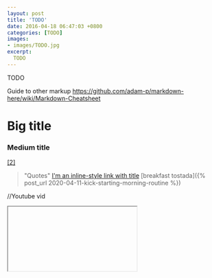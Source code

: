 ```yaml
---
layout: post
title: 'TODO'
date: 2016-04-18 06:47:03 +0800
categories: [TODO]
images:
- images/TODO.jpg
excerpt:
  TODO
---
```


TODO

Guide to other markup
https://github.com/adam-p/markdown-here/wiki/Markdown-Cheatsheet

# Big title
### Medium title
<a href="#references">[2]</a>
> "Quotes"
[I'm an inline-style link with title](https://www.com "TT")
[breakfast tostada]({% post_url 2020-04-11-kick-starting-morning-routine %})

//Youtube vid
<div class="wrap-element">
<iframe class="wrapped-iframe" ...</iframe>
</div>
<br>

//2 images
| <img src="/images/TT.jpg" width="75%" alt="TT">  | <img src="/images/TT.jpg" width="400" alt="TT">  |
|:-------------: |:-------------:|
| *TT* | *TT*  |

//1 image
| <img src="/images/TT.jpg" width="75%" alt="TT">  |
|:-------------: |
| *TT* |

// 1 image no caption
| <img src="/images/TT.jpg" width="75%" alt="TT">  |
|:-------------: |
|  |

<a name="references"></a>
// Anchors here

{:refdef: style="text-align: center;"}
{: refdef}

---
